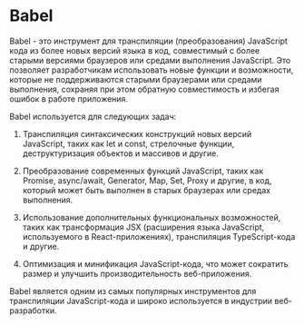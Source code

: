 # Babel

Babel - это инструмент для транспиляции (преобразования) JavaScript кода из более новых версий языка в код, совместимый с более старыми версиями браузеров или средами выполнения JavaScript. Это позволяет разработчикам использовать новые функции и возможности, которые не поддерживаются старыми браузерами или средами выполнения, сохраняя при этом обратную совместимость и избегая ошибок в работе приложения.

Babel используется для следующих задач:

1. Транспиляция синтаксических конструкций новых версий JavaScript, таких как let и const, стрелочные функции, деструктуризация объектов и массивов и другие.

2. Преобразование современных функций JavaScript, таких как Promise, async/await, Generator, Map, Set, Proxy и другие, в код, который может быть выполнен в старых браузерах или средах выполнения.

3. Использование дополнительных функциональных возможностей, таких как трансформация JSX (расширения языка JavaScript, используемого в React-приложениях), транспиляция TypeScript-кода и другие.

4. Оптимизация и минификация JavaScript-кода, что может сократить размер и улучшить производительность веб-приложения.

Babel является одним из самых популярных инструментов для транспиляции JavaScript-кода и широко используется в индустрии веб-разработки.
